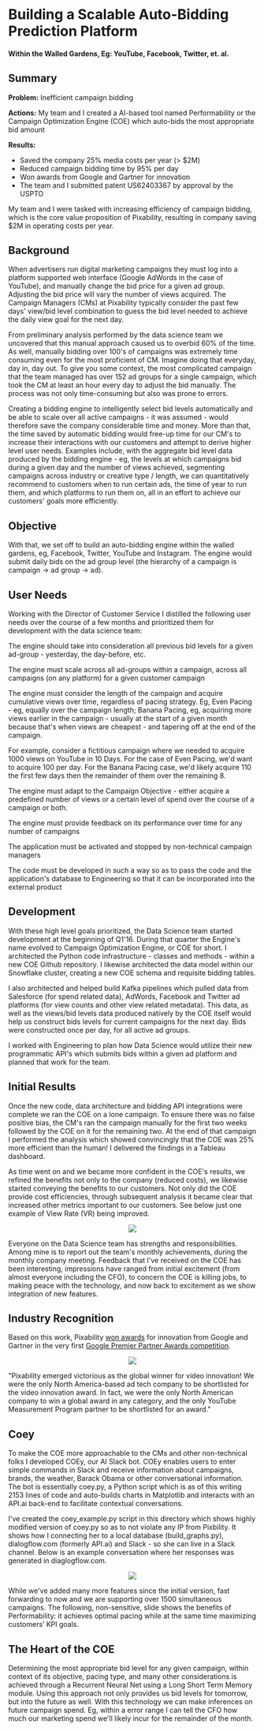 # Building a Scalable Auto-Bidding Prediction Platform
#### Within the Walled Gardens, Eg: YouTube, Facebook, Twitter, et. al.

## Summary

**Problem:** Inefficient campaign bidding

**Actions:** My team and I created a AI-based tool named Performability or the Campaign Optimization Engine (COE) which auto-bids the most appropriate bid amount

**Results:**
* Saved the company 25% media costs per year (> $2M)
* Reduced campaign bidding time by 95% per day
* Won awards from Google and Gartner for innovation
* The team and I submitted patent US62403367 by approval by the USPTO


My team and I were tasked with increasing efficiency of campaign bidding, which is the core value proposition of Pixability, resulting in company saving $2M in operating costs per year.


## Background

When advertisers run digital marketing campaigns they must log into a platform supported web interface (Google AdWords in the case of YouTube), and manually change the bid price for a given ad group. Adjusting the bid price will vary the number of views acquired. The Campaign Managers (CMs) at Pixability typically consider the past few days' view/bid level combination to guess the bid level needed to achieve the daily view goal for the next day. 


From preliminary analysis performed by the data science team we uncovered that this manual approach caused us to overbid 60% of the time. As well, manually bidding over 100's of campaigns was extremely time consuming even for the most proficient of CM. Imagine doing that everyday, day in, day out. To give you some context, the most complicated campaign that the team managed has over 152 ad groups for a single campaign, which took the CM at least an hour every day to adjust the bid manually. The process was not only time-consuming but also was prone to errors.


Creating a bidding engine to intelligently select bid levels automatically and be able to scale over all active campaigns - it was assumed - would therefore save the company considerable time and money. More than that, the time saved by automatic bidding would free-up time for our CM's to increase their interactions with our customers and attempt to derive higher level user needs. Examples include, with the aggregate bid level data produced by the bidding engine - eg, the levels at which campaigns bid during a given day and the number of views achieved, segmenting campaigns across industry or creative type / length, we can quantitatively recommend to customers when to run certain ads, the time of  year to run them, and which platforms to run them on, all in an effort to achieve our customers' goals more efficiently.



## Objective

With that, we set off to build an auto-bidding engine within the walled gardens, eg, Facebook, Twitter, YouTube and Instagram. The engine would submit daily bids on the ad group level (the hierarchy of a campaign is campaign -> ad group -> ad). 



## User Needs

Working with the Director of Customer Service I distilled the following user needs over the course of a few months and prioritized them for development with the data science team:

The engine should take into consideration all previous bid levels for a given ad-group - yesterday, the day-before, etc.

The engine must scale across all ad-groups within a campaign, across all campaigns (on any platform) for a given customer campaign

The engine must consider the length of the campaign and acquire cumulative views over time, regardless of pacing strategy. Eg, Even Pacing - eg, equally over the campaign length; Banana Pacing, eg, acquiring more views earlier in the campaign - usually at the start of a given month because that's when views are cheapest - and tapering off at the end of the campaign.

For example, consider a fictitious campaign where we needed to acquire 1000 views on YouTube in 10 Days. For the case of Even Pacing, we'd want to acquire 100 per day. For the Banana Pacing case, we'd likely acquire 110 the first few days then the remainder of them over the remaining 8.

The engine must adapt to the Campaign Objective - either acquire a predefined number of views or a certain level of spend over the course of a campaign or both.

The engine must provide feedback on its performance over time for any number of  campaigns

The application must be activated and stopped by non-technical campaign managers

The code must be developed in such a way so as to pass the code and the application's database to Engineering so that it can be incorporated into the external product



## Development

With these high level goals prioritized, the Data Science team started development at the beginning of Q1'16. During that quarter the Engine's name evolved to Campaign Optimization Engine, or COE for short. I architected the Python code infrastructure - classes and methods - within a new COE Github repository. I likewise architected the data model within our Snowflake cluster, creating a new COE schema and requisite bidding tables. 


I also architected and helped build Kafka pipelines which pulled data from Salesforce (for spend related data), AdWords, Facebook and Twitter ad platforms (for view counts and other view related metadata). This data, as well as the views/bid levels data produced natively by the COE itself would help us construct bids levels for current campaigns for the next day. Bids were constructed once per day, for all active ad groups.


I worked with Engineering to plan how Data Science would utilize their new programmatic API's which submits bids within a given ad platform and planned that work for the team.



## Initial Results

Once the new code, data architecture and bidding API integrations were complete we ran the COE on a lone campaign. To ensure there was no false positive bias, the CM's ran the campaign manually for the first two weeks followed by the COE on it for the remaining two. At the end of that campaign I performed the analysis which showed convincingly that the COE was 25% more efficient than the human! I delivered the findings in a Tableau dashboard.

As time went on and we became more confident in the COE's results, we refined the benefits not only to the company (reduced costs), we likewise started conveying the benefits to our customers. Not only did the COE provide cost efficiencies, through subsequent analysis it became clear that increased other metrics important to our customers. See below just one example of View Rate (VR) being improved. 

<p align="center">
  <img src="images/COE-VR.png">
</p>

Everyone on the Data Science team has strengths and responsibilities. Among mine is to report out the team's monthly achievements, during the monthly company meeting. Feedback that I've received on the COE has been interesting, impressions have ranged from initial excitement (from almost everyone including the CFO), to concern the COE is killing jobs, to making peace with the technology, and now back to excitement as we show integration of new features. 

## Industry Recognition

Based on this work, Pixability [won awards](https://www.pixability.com/google-awards-pixability-global-award-video-innovation/) for innovation from Google and Gartner in the very first [Google Premier Partner Awards competition](https://premierpartnerawards.withgoogle.com/en/winners).

<p align="center">
  <img src="images/pix_ds_awards.png">
</p>

"Pixability emerged victorious as the global winner for video innovation! We were the only North America-based ad tech company to be shortlisted for the video innovation award. In fact, we were the only North American company to win a global award in any category, and the only YouTube Measurement Program partner to be shortlisted for an award."

## Coey
To make the COE more approachable to the CMs and other non-technical folks I developed COEy, our AI Slack bot. COEy enables users to enter simple commands in Slack and receive information about campaigns, brands, the weather, Barack Obama or other conversational information. The bot is essentially coey.py, a Python script which is as of this writing 2153 lines of code and auto-builds charts in Matplotlib and interacts with an API.ai back-end to facilitate contextual conversations.

I've created the coey_example.py script in this directory which shows highly modified version of coey.py so as to not violate any IP from Pixbility. It shows how I connecting her to a local database (build_graphs.py), dialogflow.com (formerly API.ai) and Slack - so she can live in a Slack channel. Below is an example conversation where her responses was generated in diaglogflow.com.

<p align="center">
  <img src="images/coey_in_slack.png">
</p>

While we've added many more features since the initial version, fast forwarding to now and we are supporting over 1500 simultaneous campaigns. The following, non-sensitive, slide shows the benefits of Performability: it achieves optimal pacing while at the same time maximizing customers’ KPI goals. 


## The Heart of the COE

Determining the most appropriate bid level for any given campaign, within context of its objective, pacing type, and many other considerations is achieved through a Recurrent Neural Net using a Long Short Term Memory module. Using this approach not only provides us bid levels for tomorrow, but into the future as well. With this technology we can make inferences on future campaign spend. Eg, within a error range I can tell the CFO how much our marketing spend we'll likely incur for the remainder of the month. 

